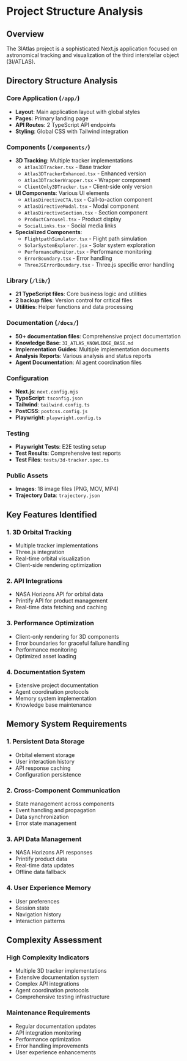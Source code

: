 # Project Structure Analysis

## Overview
The 3IAtlas project is a sophisticated Next.js application focused on astronomical tracking and visualization of the third interstellar object (3I/ATLAS).

## Directory Structure Analysis

### Core Application (`/app/`)
- **Layout**: Main application layout with global styles
- **Pages**: Primary landing page
- **API Routes**: 2 TypeScript API endpoints
- **Styling**: Global CSS with Tailwind integration

### Components (`/components/`)
- **3D Tracking**: Multiple tracker implementations
  - `Atlas3DTracker.tsx` - Base tracker
  - `Atlas3DTrackerEnhanced.tsx` - Enhanced version
  - `Atlas3DTrackerWrapper.tsx` - Wrapper component
  - `ClientOnly3DTracker.tsx` - Client-side only version
- **UI Components**: Various UI elements
  - `AtlasDirectiveCTA.tsx` - Call-to-action component
  - `AtlasDirectiveModal.tsx` - Modal component
  - `AtlasDirectiveSection.tsx` - Section component
  - `ProductCarousel.tsx` - Product display
  - `SocialLinks.tsx` - Social media links
- **Specialized Components**:
  - `FlightpathSimulator.tsx` - Flight path simulation
  - `SolarSystemExplorer.jsx` - Solar system exploration
  - `PerformanceMonitor.tsx` - Performance monitoring
  - `ErrorBoundary.tsx` - Error handling
  - `ThreeJSErrorBoundary.tsx` - Three.js specific error handling

### Library (`/lib/`)
- **21 TypeScript files**: Core business logic and utilities
- **2 backup files**: Version control for critical files
- **Utilities**: Helper functions and data processing

### Documentation (`/docs/`)
- **50+ documentation files**: Comprehensive project documentation
- **Knowledge Base**: `3I_ATLAS_KNOWLEDGE_BASE.md`
- **Implementation Guides**: Multiple implementation documents
- **Analysis Reports**: Various analysis and status reports
- **Agent Documentation**: AI agent coordination files

### Configuration
- **Next.js**: `next.config.mjs`
- **TypeScript**: `tsconfig.json`
- **Tailwind**: `tailwind.config.ts`
- **PostCSS**: `postcss.config.js`
- **Playwright**: `playwright.config.ts`

### Testing
- **Playwright Tests**: E2E testing setup
- **Test Results**: Comprehensive test reports
- **Test Files**: `tests/3d-tracker.spec.ts`

### Public Assets
- **Images**: 18 image files (PNG, MOV, MP4)
- **Trajectory Data**: `trajectory.json`

## Key Features Identified

### 1. 3D Orbital Tracking
- Multiple tracker implementations
- Three.js integration
- Real-time orbital visualization
- Client-side rendering optimization

### 2. API Integrations
- NASA Horizons API for orbital data
- Printify API for product management
- Real-time data fetching and caching

### 3. Performance Optimization
- Client-only rendering for 3D components
- Error boundaries for graceful failure handling
- Performance monitoring
- Optimized asset loading

### 4. Documentation System
- Extensive project documentation
- Agent coordination protocols
- Memory system implementation
- Knowledge base maintenance

## Memory System Requirements

### 1. Persistent Data Storage
- Orbital element storage
- User interaction history
- API response caching
- Configuration persistence

### 2. Cross-Component Communication
- State management across components
- Event handling and propagation
- Data synchronization
- Error state management

### 3. API Data Management
- NASA Horizons API responses
- Printify product data
- Real-time data updates
- Offline data fallback

### 4. User Experience Memory
- User preferences
- Session state
- Navigation history
- Interaction patterns

## Complexity Assessment

### High Complexity Indicators
- Multiple 3D tracker implementations
- Extensive documentation system
- Complex API integrations
- Agent coordination protocols
- Comprehensive testing infrastructure

### Maintenance Requirements
- Regular documentation updates
- API integration monitoring
- Performance optimization
- Error handling improvements
- User experience enhancements
